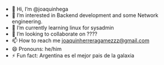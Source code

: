 - 👋 Hi, I’m @joaquinhega
- 👀 I’m interested in Backend development and some Network engineering.
- 🌱 I’m currently learning linux for sysadmin
- 💞️ I’m looking to collaborate on ????
- 📫 How to reach me joaquinherreragamezzz@gmail.com 
- 😄 Pronouns: he/him
- ⚡ Fun fact: Argentina es el mejor pais de la galaxia

<!---
joaquinhega/joaquinhega is a ✨ special ✨ repository because its `README.md` (this file) appears on your GitHub profile.
You can click the Preview link to take a look at your changes.
--->
